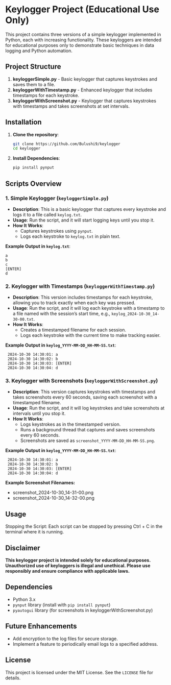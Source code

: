 # Keylogger Project (Educational Use Only)

This project contains three versions of a simple keylogger implemented in Python, each with increasing functionality. These keyloggers are intended for educational purposes only to demonstrate basic techniques in data logging and Python automation.

## Project Structure

1. **keyloggerSimple.py** - Basic keylogger that captures keystrokes and saves them to a file.
2. **keyloggerWithTimestamp.py** - Enhanced keylogger that includes timestamps for each keystroke.
3. **keyloggerWithScreenshot.py** - Keylogger that captures keystrokes with timestamps and takes screenshots at set intervals.

## Installation

1. **Clone the repository**:
   ```bash
   git clone https://github.com/Bulushi9/keylogger
   cd keylogger
   ```

2. **Install Dependencies**:
   ```bash
   pip install pynput
   ```

## Scripts Overview

### 1. Simple Keylogger (`keyloggerSimple.py`)

   - **Description**: This is a basic keylogger that captures every keystroke and logs it to a file called `keylog.txt`.
   - **Usage**: Run the script, and it will start logging keys until you stop it.
   - **How It Works**:
      - Captures keystrokes using `pynput`.
      - Logs each keystroke to `keylog.txt` in plain text.

   **Example Output in `keylog.txt`**:
   ```plaintext
   a
   b
   c
   [ENTER]
   d 
   ```

### 2. Keylogger with Timestamps (`keyloggerWithTimestamp.py`)

   - **Description**: This version includes timestamps for each keystroke, allowing you to track exactly when each key was pressed.
   - **Usage**: Run the script, and it will log each keystroke with a timestamp to a file named with the session’s start time, e.g., `keylog_2024-10-30_14-30-00.txt`.
   - **How It Works**:
      - Creates a timestamped filename for each session.
      - Logs each keystroke with the current time to make tracking easier.

   **Example Output in `keylog_YYYY-MM-DD_HH-MM-SS.txt`**:
   ```plaintext
    2024-10-30 14:30:01: a
    2024-10-30 14:30:02: b
    2024-10-30 14:30:03: [ENTER]
    2024-10-30 14:30:04: d 
   ```

### 3. Keylogger with Screenshots (`keyloggerWithScreenshot.py`)

   - **Description**: This version captures keystrokes with timestamps and takes screenshots every 60 seconds, saving each screenshot with a timestamped filename.
   - **Usage**: Run the script, and it will log keystrokes and take screenshots at intervals until you stop it.
   - **How It Works**:
      - Logs keystrokes as in the timestamped version.
      - Runs a background thread that captures and saves screenshots every 60 seconds.
      - Screenshots are saved as `screenshot_YYYY-MM-DD_HH-MM-SS.png`.

   **Example Output in `keylog_YYYY-MM-DD_HH-MM-SS.txt`**:
   ```plaintext
    2024-10-30 14:30:01: a
    2024-10-30 14:30:02: b
    2024-10-30 14:30:03: [ENTER]
    2024-10-30 14:30:04: d 
   ```
    
   
**Example Screenshot Filenames:**
- screenshot_2024-10-30_14-31-00.png
- screenshot_2024-10-30_14-32-00.png


## Usage
Stopping the Script: Each script can be stopped by pressing Ctrl + C in the terminal where it is running.

## Disclaimer
**This keylogger project is intended solely for educational purposes. Unauthorized use of keyloggers is illegal and unethical. Please use responsibly and ensure compliance with applicable laws.**

## Dependencies
- Python 3.x
- `pynput` library (install with `pip install pynput`)
- `pyautogui` library (for screenshots in keyloggerWithScreenshot.py)

## Future Enhancements
- Add encryption to the log files for secure storage.
- Implement a feature to periodically email logs to a specified address.

## License
This project is licensed under the MIT License. See the `LICENSE` file for details.
